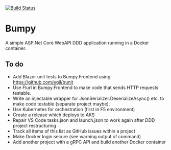 [![Build Status](https://kadluba.visualstudio.com/Bumpy/_apis/build/status/ckadluba.Bumpy?branchName=master)](https://kadluba.visualstudio.com/Bumpy/_build/latest?definitionId=3&branchName=master)

# Bumpy
A simple ASP.Net Core WebAPI DDD application running in a Docker container.

## To do
* Add Blazor unit tests to Bumpy.Frontend using https://github.com/egil/bunit
* Use Flurl in Bumpy.Frontend to make code that sends HTTP requests testable.
* Write an injectable wrapper for JsonSerializer.DeserializeAsync() etc. to make code testable (separate project maybe).
* Use Kubernetes for orchestration (first in F5 environment)
* Create a release which deploys to AKS
* Repair VS Code tasks.json and launch.json to work again after DDD project restructuring
* Track all items of this list as GitHub issues within a project
* Make Docker login secure (see warning output of command)
* Add another project with a gRPC API and build another Docker container
